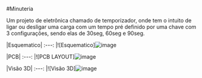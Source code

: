 #Minuteria

Um projeto de eletrônica chamado de temporizador, onde tem o intuito de ligar ou desligar uma carga com um tempo pré definido por uma chave com 3 configurações, sendo elas de 30seg, 60seg e 90seg.


|Esquematico|
:---:
|![Esquematico]![image](https://user-images.githubusercontent.com/111302603/196236499-e054c46d-5ac2-4bb0-a90b-5f4a41f1e6ce.png)



|PCB|
:---:
|![PCB LAYOUT]![image](https://user-images.githubusercontent.com/111302603/196236314-9e4ec0ed-dc7c-49ee-b4a8-d47eebf7698c.png)



|Visão 3D|
:---:
|![Visão 3D]![image](https://user-images.githubusercontent.com/111302603/196236064-aa8125a8-66c6-4a31-8aa6-b362f3ae2f2a.png)

